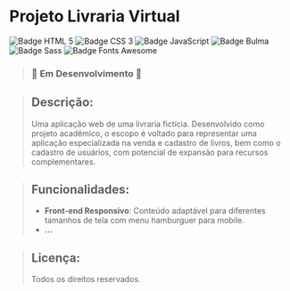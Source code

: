 # Projeto Livraria Virtual

![Badge HTML 5](https://img.shields.io/badge/-HTML%205-informational)
![Badge CSS 3](https://img.shields.io/badge/-CSS%203-informational)
![Badge JavaScript](https://img.shields.io/badge/-JavaScript-informational)
![Badge Bulma](https://img.shields.io/badge/-Bulma-informational)
![Badge Sass](https://img.shields.io/badge/-Sass-informational)
![Badge Fonts Awesome](https://img.shields.io/badge/-Fonts%20Awesome-informational)

> ### :construction: Em Desenvolvimento :construction:

> ## Descrição: 
>
> Uma aplicação web de uma livraria fictícia. Desenvolvido como projeto acadêmico, o escopo é voltado para representar uma aplicação especializada na venda e cadastro de livros, bem como o cadastro de usuários, com potencial de expansão para recursos complementares.

> ## Funcionalidades: 
> 
> - **Front-end Responsivo**: Conteúdo adaptável para diferentes tamanhos de tela com menu hamburguer para mobile.
> - **...**

> ## Licença:
> 
> Todos os direitos reservados.
